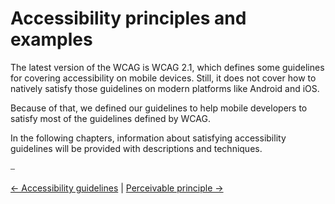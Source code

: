# Accessibility principles and examples

The latest version of the WCAG is WCAG 2.1, which defines some guidelines for covering accessibility on mobile devices. Still, it does not cover how to natively satisfy those guidelines on modern platforms like Android and iOS.

Because of that, we defined our guidelines to help mobile developers to satisfy most of the guidelines defined by WCAG.

In the following chapters, information about satisfying accessibility guidelines will be provided with descriptions and techniques.

⎯

[← Accessibility guidelines](Accessibility%20guidelines.md "Accessibility guidelines")
|
[Perceivable principle →](Perceivable%20principle.md "Perceivable principle")
